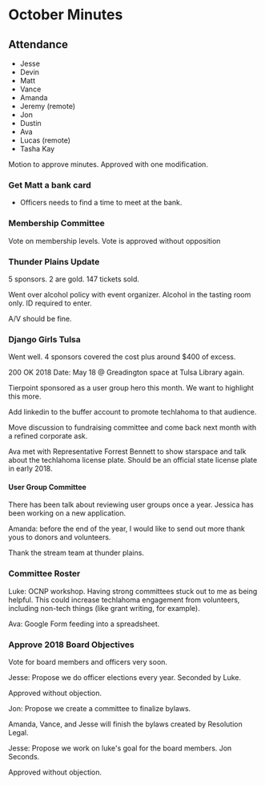 # October Minutes

## Attendance
* Jesse
* Devin
* Matt
* Vance
* Amanda
* Jeremy (remote)
* Jon
* Dustin
* Ava
* Lucas (remote)
* Tasha Kay

Motion to approve minutes. Approved with one modification.

### Get Matt a bank card

* Officers needs to find a time to meet at the bank.

### Membership Committee

Vote on membership levels. Vote is approved without opposition

### Thunder Plains Update

5 sponsors. 2 are gold. 147 tickets sold.

Went over alcohol policy with event organizer. Alcohol in the tasting room only. ID required to enter.

A/V should be fine.

### Django Girls Tulsa

Went well. 4 sponsors covered the cost plus around $400 of excess.

200 OK 2018 Date: May 18 @ Greadington space at Tulsa Library again.

Tierpoint sponsored as a user group hero this month. We want to highlight this more.

Add linkedin to the buffer account to promote techlahoma to that audience.

Move discussion to fundraising committee and come back next month with a refined corporate ask.

Ava met with Representative Forrest Bennett to show starspace and talk about the techlahoma license plate. Should be an official state license plate in early 2018.

#### User Group Committee

There has been talk about reviewing user groups once a year. Jessica has been working on a new application.

Amanda: before the end of the year, I would like to send out more thank yous to donors and volunteers.

Thank the stream team at thunder plains.

### Committee Roster

Luke: OCNP workshop. Having strong committees stuck out to me as being helpful. This could increase techlahoma engagement from volunteers, including non-tech things (like grant writing, for example).

Ava: Google Form feeding into a spreadsheet.

### Approve 2018 Board Objectives

Vote for board members and officers very soon.

Jesse: Propose we do officer elections every year. Seconded by Luke.

Approved without objection.

Jon: Propose we create a committee to finalize bylaws.

Amanda, Vance, and Jesse will finish the bylaws created by Resolution Legal.

Jesse: Propose we work on luke's goal for the board members. Jon Seconds.

Approved without objection.
